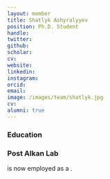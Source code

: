 ```yaml
---
layout: member
title: Shatlyk Ashyralyyev
position: Ph.D. Student
handle: 
twitter:
github: 
scholar: 
cv: 
website: 
linkedin: 
instagram:
orcid: 
email: 
image: /images/team/shatlyk.jpg
cv: 
alumni: true
---
```


### Education

### Post Alkan Lab
 is now employed as a .
